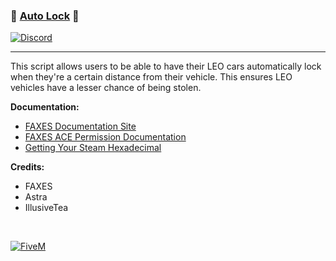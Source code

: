 ### 📠 [Auto Lock][5mlink] 📠

[![Discord](https://faxes.zone/i/9wkr3.png)](https://faxes.zone/discord)

----

This script allows users to be able to have their LEO cars automatically lock when they're a certain distance from their vehicle. This ensures LEO vehicles have a lesser chance of being stolen.

**Documentation:**
- [FAXES Documentation Site](https://docs.faxes.zone/docs)
- [FAXES ACE Permission Documentation](https://docs.faxes.zone/docs/aceperms)
- [Getting Your Steam Hexadecimal](https://docs.faxes.zone/docs/getting-your-steam-hex)

**Credits:**
- FAXES
- Astra
- IllusiveTea

<br />

[![FiveM](https://faxes.zone/i/r5byi.png)][5mlink]

[5mlink]: https://forum.cfx.re/t/1637606
